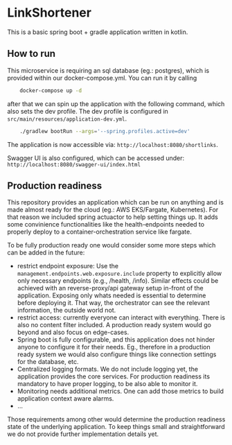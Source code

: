 # LinkShortener

This is a basic spring boot + gradle application written in kotlin.

## How to run

This microservice is requiring an sql database (eg.: postgres), which is provided within our docker-compose.yml. You can run it by calling

```bash
    docker-compose up -d
```

after that we can spin up the application with the following command, which also sets the dev profile.
The dev profile is configured in `src/main/resources/application-dev.yml`.

```bash
    ./gradlew bootRun --args='--spring.profiles.active=dev'
```

The application is now accessible via: `http://localhost:8080/shortlinks`.

Swagger UI is also configured, which can be accessed under: `http://localhost:8080/swagger-ui/index.html`

## Production readiness

This repository provides an application which can be run on anything and is made almost ready for the cloud (eg.: AWS EKS/Fargate, Kubernetes).
For that reason we included spring actuactor to help setting things up.
It adds some convinience functionalities like the health-endpoints needed to properly deploy to a container-orchestration service like fargate.

To be fully production ready one would consider some more steps which can be added in the future:
- restrict endpoint exposure: Use the `management.endpoints.web.exposure.include` property to explicitly allow only necessary endpoints (e.g., /health, /info). Similar effects could be achieved with an reverse-proxy/api gateway setup in-front of the application. Exposing only whats needed is essential to determine before deploying it. That way, the orchestrator can see the relevant information, the outside world not.
- restrict access: currently everyone can interact with everything. There is also no content filter included. A production ready system would go beyond and also focus on edge-cases.
- Spring boot is fully configurable, and this application does not hinder anyone to configure it for their needs. Eg., therefore in a production ready system we would also configure things like connection settings for the database, etc.
- Centralized logging formats. We do not include logging yet, the application provides the core services. For production readiness its mandatory to have proper logging, to be also able to monitor it.
- Monitoring needs additional metrics. One can add those metrics to build application context aware alarms.
- ...

Those requirements among other would determine the production readiness state of the underlying application.
To keep things small and straightforward we do not provide further implementation details yet.

